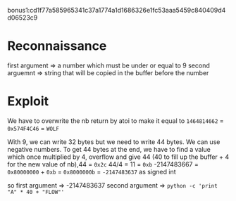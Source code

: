 bonus1:cd1f77a585965341c37a1774a1d1686326e1fc53aaa5459c840409d4d06523c9

# Reconnaissance

first argument => a number which must be under or equal to 9
second arguemnt => string that will be copied in the buffer before the number

# Exploit

We have to overwrite the nb return by atoi to make it equal to `1464814662` = `0x574F4C46` = `WOLF`

With 9, we can write 32 bytes but we need to write 44 bytes.
We can use negative numbers. To get 44 bytes at the end, we have to find a value 
which once multiplied by 4, overflow and give 44 (40 to fill up the buffer + 4 for the new value of nb),44 = `0x2c` 44/4 = 11 = `0xb`
-2147483667 = `0x80000000` + `0xb` = `0x8000000b` = `-2147483637` as signed int

so first argument => -2147483637
second argument => `python -c 'print "A" * 40 + "FLOW"'`